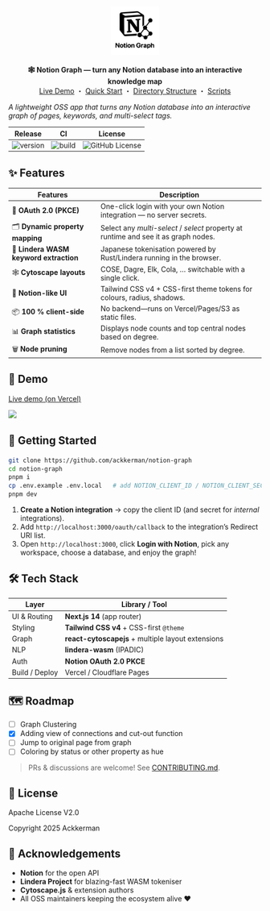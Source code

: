 
<p align="center">
  <img src="./public/notion-graph-icon.png" width="96" alt="Notion Graph icon"><br><br>
  <b>🕸️  Notion Graph — turn any Notion database into an interactive knowledge map</b><br>
  <a href="https://notion-graph-gray.vercel.app/">Live Demo</a> ・
  <a href="#-quick-start">Quick Start</a> ・
  <a href="#-directory-structure">Directory Structure</a> ・
  <a href="#%EF%B8%8F-scripts">Scripts</a>
</p>

*A lightweight OSS app that turns any Notion database into an interactive graph of pages, keywords, and multi-select tags.*

| Release | CI  | License |
| --- | --- | -- |
| ![version](https://img.shields.io/github/v/tag/ackkerman/notion-graph?label=version) | ![build](https://img.shields.io/github/actions/workflow/status/ackkerman/notion-graph/ci.yml?label=build) | ![GitHub License](https://img.shields.io/github/license/ackkerman/notion-graph) |

## ✨ Features

| Features | Description  |
| --- | --- |
| 🔐 **OAuth 2.0 (PKCE)**                | One-click login with your own Notion integration — no server secrets.               |
| 🗂 **Dynamic property mapping**        | Select any *multi-select* / *select* property at runtime and see it as graph nodes. |
| 🧠 **Lindera WASM keyword extraction** | Japanese tokenisation powered by Rust/Lindera running in the browser.               |
| 🕸 **Cytoscape layouts**               | COSE, Dagre, Elk, Cola, … switchable with a single click.                           |
| 🎨 **Notion-like UI**                  | Tailwind CSS v4 + CSS-first theme tokens for colours, radius, shadows.              |
| 📦 **100 % client-side**               | No backend—runs on Vercel/Pages/S3 as static files.                                 |
| 📊 **Graph statistics**                | Displays node counts and top central nodes based on degree.                        |
| 🗑️ **Node pruning**                    | Remove nodes from a list sorted by degree.                                         |

## 📸 Demo

[Live demo (on Vercel)](https://notion-graph-gray.vercel.app/)

![](./assets/usage.gif)

## 🚀 Getting Started

```bash
git clone https://github.com/ackkerman/notion-graph
cd notion-graph
pnpm i
cp .env.example .env.local   # add NOTION_CLIENT_ID / NOTION_CLIENT_SECRET
pnpm dev
```

1. **Create a Notion integration** → copy the client ID (and secret for *internal* integrations).
2. Add `http://localhost:3000/oauth/callback` to the integration’s Redirect URI list.
3. Open `http://localhost:3000`, click **Login with Notion**, pick any workspace, choose a database, and enjoy the graph!


## 🛠 Tech Stack

| Layer          | Library / Tool                                     |
| -------------- | -------------------------------------------------- |
| UI & Routing   | **Next.js 14** (app router)                        |
| Styling        | **Tailwind CSS v4** + CSS-first `@theme`           |
| Graph          | **react-cytoscapejs** + multiple layout extensions |
| NLP            | **lindera-wasm** (IPADIC)                          |
| Auth           | **Notion OAuth 2.0 PKCE**                          |
| Build / Deploy | Vercel / Cloudflare Pages                          |


## 🗺️ Roadmap

* [ ] Graph Clustering
* [x] Adding view of connections and cut-out function
* [ ] Jump to original page from graph
* [ ] Coloring by status or other property as hue

> PRs & discussions are welcome! See [CONTRIBUTING.md](./CONTRIBUTING.md).


## 📄 License

Apache License V2.0 

Copyright 2025 Ackkerman

## 🙏 Acknowledgements

* **Notion** for the open API
* **Lindera Project** for blazing-fast WASM tokeniser
* **Cytoscape.js** & extension authors
* All OSS maintainers keeping the ecosystem alive ❤️

